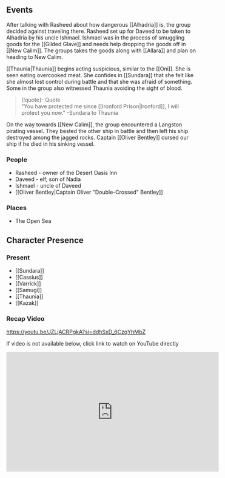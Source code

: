 ## Events
After talking with Rasheed about how dangerous [[Alhadria]] is, the group decided against traveling there. Rasheed set up for Daveed to be taken to Alhadria by his uncle Ishmael. Ishmael was in the process of smuggling goods for the [[Gilded Glave]] and needs help dropping the goods off in [[New Calim]]. The groups takes the goods along with [[Allara]] and plan on heading to New Calim.

[[Thaunia|Thaunia]] begins acting suspicious, similar to the [[Oni]]. She is seen eating overcooked meat. She confides in [[Sundara]] that she felt like she almost lost control during battle and that she was afraid of something. Some in the group also witnessed Thaunia avoiding the sight of blood.
> [!quote]- Quote  
> "You have protected me since [[Ironford Prison|Ironford]], I will protect you now."
>    -Sundara to Thaunia

On the way towards [[New Calim]], the group encountered a Langston pirating vessel. They bested the other ship in battle and then left his ship destroyed among the jagged rocks. Captain [[Oliver Bentley]] cursed our ship if he died in his sinking vessel.

### People
- Rasheed - owner of the Desert Oasis Inn
- Daveed - elf, son of Nadia 
- Ishmael - uncle of Daveed
- [[Oliver Bentley|Captain Oliver "Double-Crossed" Bentley]]

### Places 
- The Open Sea

## Character Presence 
### Present
- [[Sundara]] 
- [[Cassius]] 
- [[Varrick]] 
- [[Samugi]] 
- [[Thaunia]]
- [[Kazak]] 

### Recap Video

https://youtu.be/JZLjACRPgkA?si=ddhSxD_6CzqYhMbZ

If video is not available below, click link to watch on YouTube directly

<iframe width="560" height="315" src="https://www.youtube.com/embed/JZLjACRPgkA?si=6gIW884M8Z65SodY" title="YouTube video player" frameborder="0" allow="accelerometer; autoplay; clipboard-write; encrypted-media; gyroscope; picture-in-picture; web-share" referrerpolicy="strict-origin-when-cross-origin" allowfullscreen></iframe>

